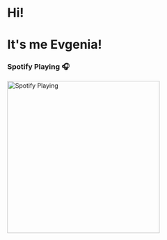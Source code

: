 # Hi!
# It's me Evgenia!
### Spotify Playing 🎧
[<img src="https://now-playing-codestackr.vercel.app/api/spotify-playing" alt="Spotify Playing" width="350" />](https://open.spotify.com/user/17ugkhoat7g2p0gjokbjy783l)
